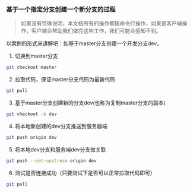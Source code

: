 ### 基于一个指定分支创建一个新分支的过程

> 如果没有特殊说明，本文档所有的操作都指命令行操作，如果是客户端操作，客户端会帮助我们做完这些工作，我们可能会感知不到。

以案例的形式来讲解吧：如基于master分支创建一个开发分支dev。

1. 切换到master分支

```bash
git checkout master
```

2. 拉取代码，保证master分支代码为最新代码

```bash
git pull
```

3. 基于master分支创建新的分支dev(也称为复制master分支的副本)

```bash
git checkout -b dev
```

4. 将本地新创建的dev分支推送到服务器端

```bash
git push origin dev
```

5. 将本地dev分支和服务端dev分支做关联

```bash
git push --set-upstream origin dev
```

6. 测试是否连接成功（只要测试下是否可以正常拉取代码即可）

```bash
git pull
```